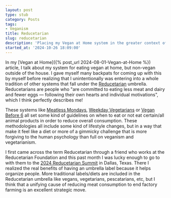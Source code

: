 ```yaml
---
layout: post
type: stub
category: Posts
tags:
- Veganism
title: Reducetarian
slug: reducetarian
description: 'Placing my Vegan at Home system in the greater context of the Reducetarian movement.'
started_at: '2024-10-26 18:09:00'
---
```


In my [Vegan at Home]({% post_url 2024-08-01-Vegan-at-Home %}) article, I talk about my system for eating vegan at home, but non-vegan outside of the house. I gave myself many backpats for coming up with this by myself before realizing that I unintentionally was entering into a whole tradition of other systems that fall under the [Reducetarian](https://www.reducetarian.org/reducetarian-guide) umbrella. Reducetarians are people who "are committed to eating less meat and dairy and fewer eggs — following their own hearts and individual motivations", which I think perfectly describes me!

These systems like [Meatless Mondays](https://www.mondaycampaigns.org/meatless-monday), [Weekday Vegetarians](https://www.dinneralovestory.com/the-weekday-vegetarians/) or [Vegan Before 6](https://www.amazon.com/VB6-Before-Weight-Restore-Health/dp/0385344740) all set some kind of guidelines on when to eat or not eat certain/all animal products in order to reduce overall consumption. These methodologies all include some kind of lifestyle changes, but in a way that make it feel like a diet or more of a gimmicky challenge that is more forgiving to the human psychology than full on veganism and vegetarianism.

I first came across the term Reducetarian through a friend who works at the Reducetarian Foundation and this past month I was lucky enough to go to with them to the [2024 Reducetarian Summit](https://www.reducetarian.org/summit-2024) in Dallas, Texas. There I realized the real benefits of having an umbrella label because it helps organize people. More traditional labels/diets are included in the Reducetarian umbrella like vegans, vegetarians, pescatarians, etc, but I think that a unifying cause of reducing meat consumption to end factory farming is an excellent strategic move.